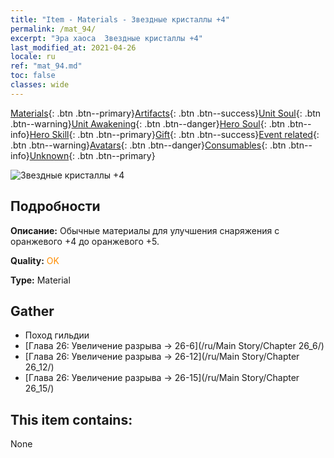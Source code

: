 ```yaml
---
title: "Item - Materials - Звездные кристаллы +4"
permalink: /mat_94/
excerpt: "Эра хаоса  Звездные кристаллы +4"
last_modified_at: 2021-04-26
locale: ru
ref: "mat_94.md"
toc: false
classes: wide
---
```

 [Materials](/ItemsRU/){: .btn .btn--primary}[Artifacts](/ItemsRU/Artifacts/){: .btn .btn--success}[Unit Soul](/ItemsRU/UnitSoul/){: .btn .btn--warning}[Unit Awakening](/ItemsRU/UnitAwakening/){: .btn .btn--danger}[Hero Soul](/ItemsRU/HeroSoul/){: .btn .btn--info}[Hero Skill](/ItemsRU/HeroSkill/){: .btn .btn--primary}[Gift](/ItemsRU/Gift/){: .btn .btn--success}[Event related](/ItemsRU/Events/){: .btn .btn--warning}[Avatars](/ItemsRU/Avatars/){: .btn .btn--danger}[Consumables](/ItemsRU/Consumables/){: .btn .btn--info}[Unknown](/ItemsRU/Unknown/){: .btn .btn--primary}

 ![Звездные кристаллы +4](/images/t/i_cailiao_shuijing3.png)

## Подробности
 **Описание:** Обычные материалы для улучшения снаряжения c оранжевого +4 до оранжевого +5.

 **Quality:** <span style="color: #FF8C00">OK</span>

 **Type:** Material

## Gather

*    Поход гильдии 
*    [Глава 26: Увеличение разрыва -> 26-6](/ru/Main Story/Chapter 26_6/) 
*    [Глава 26: Увеличение разрыва -> 26-12](/ru/Main Story/Chapter 26_12/) 
*    [Глава 26: Увеличение разрыва -> 26-15](/ru/Main Story/Chapter 26_15/) 

## This item contains:

  None

